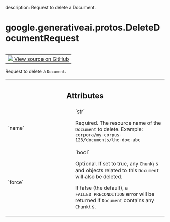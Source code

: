 description: Request to delete a Document.

<div itemscope itemtype="http://developers.google.com/ReferenceObject">
<meta itemprop="name" content="google.generativeai.protos.DeleteDocumentRequest" />
<meta itemprop="path" content="Stable" />
</div>

# google.generativeai.protos.DeleteDocumentRequest

<!-- Insert buttons and diff -->

<table class="tfo-notebook-buttons tfo-api nocontent" align="left">
<td>
  <a target="_blank" href="https://github.com/googleapis/google-cloud-python/tree/main/packages/google-ai-generativelanguage/google/ai/generativelanguage_v1beta/types/retriever_service.py#L362-L384">
    <img src="https://www.tensorflow.org/images/GitHub-Mark-32px.png" />
    View source on GitHub
  </a>
</td>
</table>



Request to delete a ``Document``.

<!-- Placeholder for "Used in" -->




<!-- Tabular view -->
 <table class="responsive fixed orange">
<colgroup><col width="214px"><col></colgroup>
<tr><th colspan="2"><h2 class="add-link">Attributes</h2></th></tr>

<tr>
<td>
`name`<a id="name"></a>
</td>
<td>
`str`

Required. The resource name of the ``Document`` to delete.
Example: ``corpora/my-corpus-123/documents/the-doc-abc``
</td>
</tr><tr>
<td>
`force`<a id="force"></a>
</td>
<td>
`bool`

Optional. If set to true, any ``Chunk``\ s and objects
related to this ``Document`` will also be deleted.

If false (the default), a ``FAILED_PRECONDITION`` error will
be returned if ``Document`` contains any ``Chunk``\ s.
</td>
</tr>
</table>



